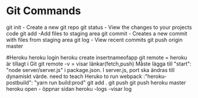 # Git Commands

git init - Create a new git repo
git status - View the changes to your projects code
git add -Add files to staging area
git commit - Creates a new commit with files from staging area
git log - View recent commits
git push origin master

#Heroku
heroku login
heroku create insertnameofapp
git remote = heroku är tillagt i Git
git remote -v = visar länkar(fetch,push)
Måste lägga till "start": "node server/server.js" i package.json.
I server.js, port ska ändras till dynamiskt värde.
need to teach Heruko to run webpack :"heroku-postbuild": "yarn run build:prod"
git add .
git push
git push heroku master
heroku open - öppnar sidan
heroku -logs -visar log
